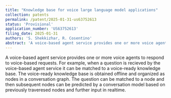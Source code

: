 ```yaml
---
title: "Knowledge base for voice large language model applications"
collection: patents
permalink: /patent/2025-01-31-us63752613
status: 'Provisional'
application_number: 'US63752613'
filing_date: 2025-01-31
authors: 'S. Shekkizhar, R. Cosentino'
abstract: 'A voice-based agent service provides one or more voice agents to respond to voice-based requests. For example, when a question is recieved by the voice-based agent service it can be matched to a voice-ready knowledge base. The voice-ready knowledge base is obtained offline and organized as nodes in a conversation graph. The question can be matched to a node and then subsequent nodes can be predicted by a conversation model based on previously traveresed nodes and further input in realtime.'
---
```

A voice-based agent service provides one or more voice agents to respond to voice-based requests. For example, when a question is recieved by the voice-based agent service it can be matched to a voice-ready knowledge base. The voice-ready knowledge base is obtained offline and organized as nodes in a conversation graph. The question can be matched to a node and then subsequent nodes can be predicted by a conversation model based on previously traveresed nodes and further input in realtime.
